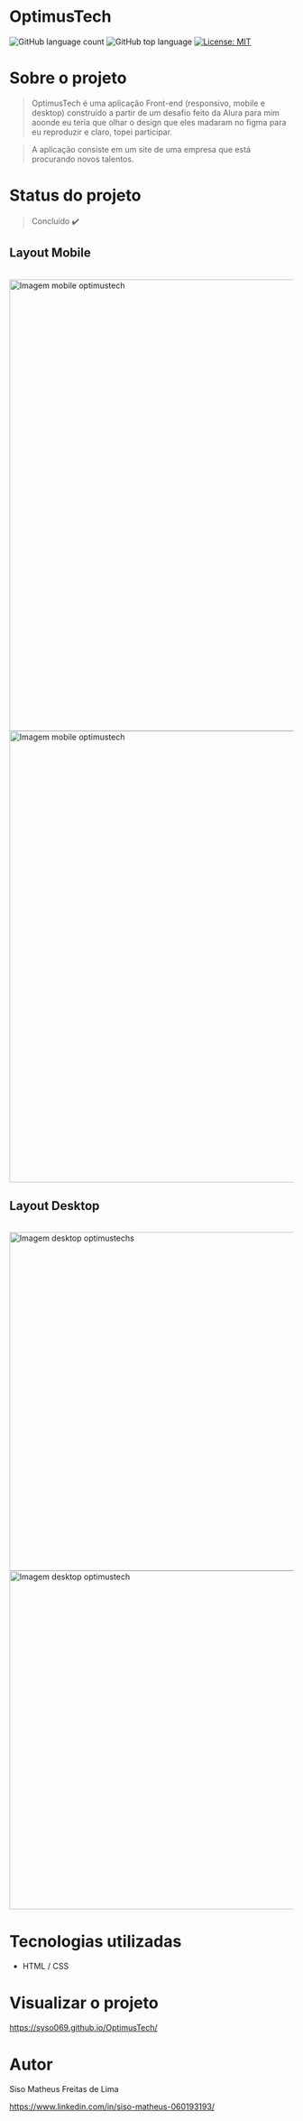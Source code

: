 # OptimusTech

![GitHub language count](https://img.shields.io/github/languages/count/syso069/Mobile-First)
![GitHub top language](https://img.shields.io/github/languages/top/syso069/Mobile-First)
[![License: MIT](https://img.shields.io/badge/License-MIT-yellow.svg)](https://opensource.org/licenses/MIT)

# Sobre o projeto

> OptimusTech é uma aplicação Front-end (responsivo, mobile e desktop) construído a partir de um desafio feito da Alura para mim aoonde eu teria que olhar o design que eles madaram no figma para eu reproduzir e claro, topei participar.

> A aplicação consiste em um site de uma empresa que está procurando novos talentos.

# Status do projeto

> Concluído ✔️

## Layout Mobile
<div style="display: inline_block"><br>
<img height="800" alt="Imagem mobile optimustech" src="https://user-images.githubusercontent.com/94554205/212191162-90c9e30b-315f-4bc8-b72d-3cb237fcb82d.png">
<img height="800" alt="Imagem mobile optimustech" src="https://user-images.githubusercontent.com/94554205/212191234-4dbbe56c-7c6c-4788-a1d8-009f2e819803.png">
</div>

## Layout Desktop
<div style="display: inline_block"><br>
<img height="600" alt="Imagem desktop optimustechs" src="https://user-images.githubusercontent.com/94554205/212190743-bcccf4af-2656-4d28-9a1f-de6a650b07ff.png">
<img height="600" alt="Imagem desktop optimustech" src="https://user-images.githubusercontent.com/94554205/212190818-305edcbf-a197-43ea-a669-988dc21cfd23.png">
</div>

# Tecnologias utilizadas

- HTML / CSS 

# Visualizar o projeto
https://syso069.github.io/OptimusTech/

# Autor

Siso Matheus Freitas de Lima

https://www.linkedin.com/in/siso-matheus-060193193/
